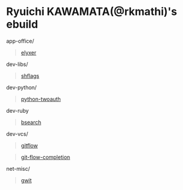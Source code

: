 # Ryuichi KAWAMATA(@rkmathi)'s ebuild

app-office/

> [elyxer](http://elyxer.nongnu.org)

dev-libs/

> [shflags](https://code.google.com/p/shflags)

dev-python/

> [python-twoauth](https://github.com/techno/python-twoauth)

dev-ruby

> [bsearch](http://rubygems.org/gems/bsearch)

dev-vcs/

> [gitflow](https://github.com/nvie/gitflow)

> [git-flow-completion](https://github.com/nvie/git-flow-completion)

net-misc/

> [gwit](http://sourceforge.jp/projects/gwit)

